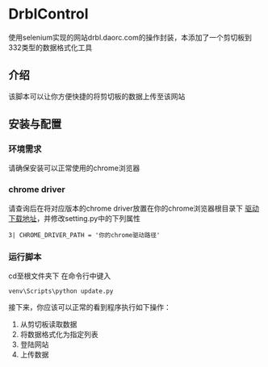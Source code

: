 # DrblControl
使用selenium实现的网站drbl.daorc.com的操作封装，本添加了一个剪切板到332类型的数据格式化工具

## 介绍
该脚本可以让你方便快捷的将剪切板的数据上传至该网站

## 安装与配置
### 环境需求
请确保安装可以正常使用的chrome浏览器

### chrome driver
请查询后在将对应版本的chrome driver放置在你的chrome浏览器根目录下 [驱动下载地址](http://chromedriver.storage.googleapis.com/index.html)，并修改setting.py中的下列属性

```3| CHROME_DRIVER_PATH = '你的chrome驱动路径'```
### 运行脚本
cd至根文件夹下 在命令行中键入

```venv\Scripts\python update.py```

接下来，你应该可以正常的看到程序执行如下操作：

1. 从剪切板读取数据
2. 将数据格式化为指定列表
3. 登陆网站
4. 上传数据
